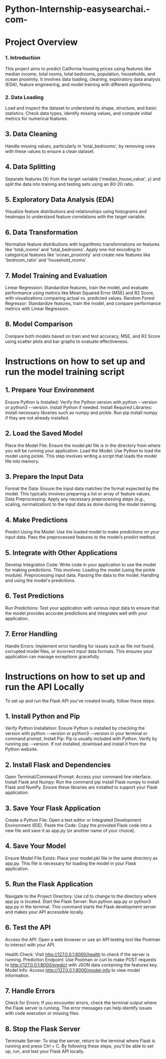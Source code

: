 # Python-Internship-easysearchai.-com-
# Project Overview
### 1. Introduction
  This project aims to predict California housing prices using features like median income, total rooms, total bedrooms, population, households, and ocean  proximity.   It involves data loading, cleaning, exploratory data analysis (EDA), feature engineering, and model training with different algorithms.

### 2. Data Loading
  Load and inspect the dataset to understand its shape, structure, and basic statistics. Check data types, identify missing values, and compute initial metrics for numerical features.

## 3. Data Cleaning
  Handle missing values, particularly in 'total_bedrooms', by removing rows with these values to ensure a clean dataset.

## 4. Data Splitting
  Separate features (X) from the target variable ('median_house_value', y) and split the data into training and testing sets using an 80-20 ratio.

## 5. Exploratory Data Analysis (EDA)
  Visualize feature distributions and relationships using histograms and heatmaps to understand feature correlations with the target variable.

## 6. Data Transformation
  Normalize feature distributions with logarithmic transformations on features like 'total_rooms' and 'total_bedrooms'. Apply one-hot encoding to categorical      features like 'ocean_proximity' and create new features like 'bedroom_ratio' and 'household_rooms'.

## 7. Model Training and Evaluation
  Linear Regression: Standardize features, train the model, and evaluate performance using metrics like Mean Squared Error (MSE) and R2 Score, with visualizations   comparing actual vs. predicted values.
  Random Forest Regressor: Standardize features, train the model, and compare performance metrics with Linear Regression.
## 8. Model Comparison
  Compare both models based on train and test accuracy, MSE, and R2 Score using scatter plots and bar graphs to evaluate effectiveness.

# Instructions on how to set up and run the model training script

## 1. Prepare Your Environment
Ensure Python is Installed: Verify the Python version with python --version or python3 --version. Install Python if needed.
Install Required Libraries: Install necessary libraries such as numpy and pickle. Run pip install numpy if they are not already installed.
## 2. Load the Saved Model
Place the Model File: Ensure the model.pkl file is in the directory from where you will be running your application.
Load the Model: Use Python to load the model using pickle. This step involves writing a script that loads the model file into memory.
## 3. Prepare the Input Data
Format the Data: Ensure the input data matches the format expected by the model. This typically involves preparing a list or array of feature values.
Data Preprocessing: Apply any necessary preprocessing steps (e.g., scaling, normalization) to the input data as done during the model training.
## 4. Make Predictions
Predict Using the Model: Use the loaded model to make predictions on your input data. Pass the preprocessed features to the model’s predict method.
## 5. Integrate with Other Applications
Develop Integration Code: Write code in your application to use the model for making predictions. This involves:
Loading the model (using the pickle module).
Preprocessing input data.
Passing the data to the model.
Handling and using the model's predictions.
## 6. Test Predictions
Run Predictions: Test your application with various input data to ensure that the model provides accurate predictions and integrates well with your application.
## 7. Error Handling
Handle Errors: Implement error handling for issues such as file not found, corrupted model files, or incorrect input data formats. This ensures your application can manage exceptions gracefully.


# Instructions on how to set up and run the API Locally 

To set up and run the Flask API you’ve created locally, follow these steps:

## 1. Install Python and Pip
Verify Python Installation: Ensure Python is installed by checking the version with python --version or python3 --version in your terminal or command prompt.
Install Pip: Pip is usually included with Python. Verify by running pip --version. If not installed, download and install it from the Python website.

## 2. Install Flask and Dependencies
Open Terminal/Command Prompt: Access your command line interface.
Install Flask and Numpy: Run the command pip install Flask numpy to install Flask and NumPy. Ensure these libraries are installed to support your Flask application.

## 3. Save Your Flask Application
Create a Python File: Open a text editor or Integrated Development Environment (IDE).
Paste the Code: Copy the provided Flask code into a new file and save it as app.py (or another name of your choice).

## 4. Save Your Model
Ensure Model File Exists: Place your model.pkl file in the same directory as app.py. This file is necessary for loading the model in your Flask application.

## 5. Run the Flask Application
Navigate to the Project Directory: Use cd to change to the directory where app.py is located.
Start the Flask Server: Run python app.py or python3 app.py in the terminal. This command starts the Flask development server and makes your API accessible locally.

## 6. Test the API
Access the API: Open a web browser or use an API testing tool like Postman to interact with your API.

Health Check: Visit http://127.0.0.1:8000/health to check if the server is running.
Prediction Endpoint: Use Postman or curl to make POST requests to http://127.0.0.1:8000/predict with JSON data containing the features key.
Model Info: Access http://127.0.0.1:8000/model-info to view model information.

## 7. Handle Errors
Check for Errors: If you encounter errors, check the terminal output where the Flask server is running. The error messages can help identify issues with code execution or missing files.
## 8. Stop the Flask Server
Terminate Server: To stop the server, return to the terminal where Flask is running and press Ctrl + C.
By following these steps, you'll be able to set up, run, and test your Flask API locally.
